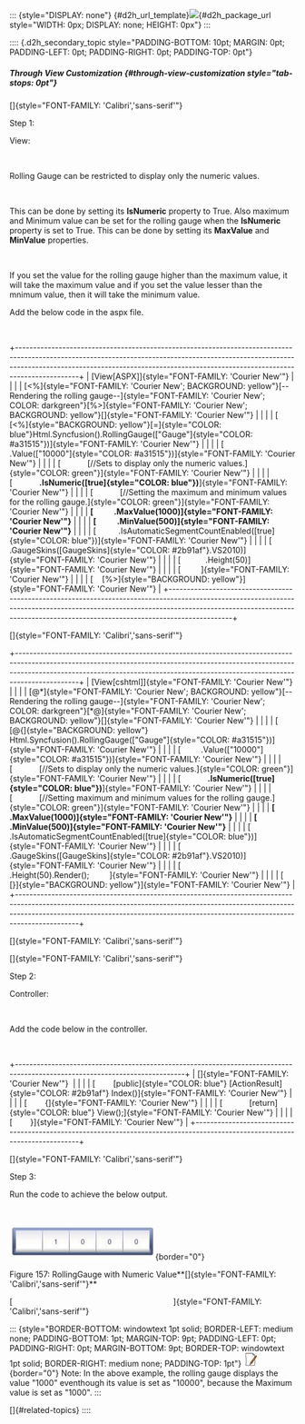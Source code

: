 ::: {style="DISPLAY: none"}
[](ms-xhelp:///?Id=d2h_url_template){#d2h_url_template}![](!package_url!){#d2h_package_url style="WIDTH: 0px; DISPLAY: none; HEIGHT: 0px"}
:::

:::: {.d2h_secondary_topic style="PADDING-BOTTOM: 10pt; MARGIN: 0pt; PADDING-LEFT: 0pt; PADDING-RIGHT: 0pt; PADDING-TOP: 0pt"}
##### Through View Customization {#through-view-customization style="tab-stops: 0pt"}

[]{style="FONT-FAMILY: 'Calibri','sans-serif'"} 

Step 1:

View:

 

Rolling Gauge can be restricted to display only the numeric values.

 

This can be done by setting its **IsNumeric** property to True. Also maximum and Minimum value can be set for the rolling gauge when the **IsNumeric** property is set to True. This can be done by setting its **MaxValue** and **MinValue** properties.

 

If you set the value for the rolling gauge higher than the maximum value, it will take the maximum value and if you set the value lesser than the mnimum value, then it will take the minimum value.

Add the below code in the aspx file.

 

+-----------------------------------------------------------------------------------------------------------------------------------------------------------------------------------------------------------------------------------------------------------+
| [View\[ASPX\]]{style="FONT-FAMILY: 'Courier New'"}                                                                                                                                                                                                        |
|                                                                                                                                                                                                                                                           |
| [\<%]{style="FONT-FAMILY: 'Courier New'; BACKGROUND: yellow"}[\--Rendering the rolling gauge\--]{style="FONT-FAMILY: 'Courier New'; COLOR: darkgreen"}[%\>]{style="FONT-FAMILY: 'Courier New'; BACKGROUND: yellow"}[]{style="FONT-FAMILY: 'Courier New'"} |
|                                                                                                                                                                                                                                                           |
| [    [\<%]{style="BACKGROUND: yellow"}[=]{style="COLOR: blue"}Html.Syncfusion().RollingGauge([\"Gauge\"]{style="COLOR: #a31515"})]{style="FONT-FAMILY: 'Courier New'"}                                                                                    |
|                                                                                                                                                                                                                                                           |
| [         .Value([\"10000\"]{style="COLOR: #a31515"})]{style="FONT-FAMILY: 'Courier New'"}                                                                                                                                                                |
|                                                                                                                                                                                                                                                           |
| [            [//Sets to display only the numeric values.]{style="COLOR: green"}]{style="FONT-FAMILY: 'Courier New'"}                                                                                                                                      |
|                                                                                                                                                                                                                                                           |
| [            **.IsNumeric([true]{style="COLOR: blue"})**]{style="FONT-FAMILY: 'Courier New'"}                                                                                                                                                             |
|                                                                                                                                                                                                                                                           |
| [            [//Setting the maximum and minimum values for the rolling gauge.]{style="COLOR: green"}]{style="FONT-FAMILY: 'Courier New'"}                                                                                                                 |
|                                                                                                                                                                                                                                                           |
| **[           .MaxValue(1000)]{style="FONT-FAMILY: 'Courier New'"}**                                                                                                                                                                                      |
|                                                                                                                                                                                                                                                           |
| **[           .MinValue(500)]{style="FONT-FAMILY: 'Courier New'"}**                                                                                                                                                                                       |
|                                                                                                                                                                                                                                                           |
| [          .IsAutomaticSegmentCountEnabled([true]{style="COLOR: blue"})]{style="FONT-FAMILY: 'Courier New'"}                                                                                                                                              |
|                                                                                                                                                                                                                                                           |
| [           .GaugeSkins([GaugeSkins]{style="COLOR: #2b91af"}.VS2010)]{style="FONT-FAMILY: 'Courier New'"}                                                                                                                                                 |
|                                                                                                                                                                                                                                                           |
| [           .Height(50)]{style="FONT-FAMILY: 'Courier New'"}                                                                                                                                                                                              |
|                                                                                                                                                                                                                                                           |
| [         ]{style="FONT-FAMILY: 'Courier New'"}                                                                                                                                                                                                           |
|                                                                                                                                                                                                                                                           |
| [    [%\>]{style="BACKGROUND: yellow"}]{style="FONT-FAMILY: 'Courier New'"}                                                                                                                                                                               |
+-----------------------------------------------------------------------------------------------------------------------------------------------------------------------------------------------------------------------------------------------------------+

[]{style="FONT-FAMILY: 'Calibri','sans-serif'"} 

+-----------------------------------------------------------------------------------------------------------------------------------------------------------------------------------------------------------------------------------------------------------+
| [View\[cshtml\]]{style="FONT-FAMILY: 'Courier New'"}                                                                                                                                                                                                      |
|                                                                                                                                                                                                                                                           |
| [@\*]{style="FONT-FAMILY: 'Courier New'; BACKGROUND: yellow"}[\--Rendering the rolling gauge\--]{style="FONT-FAMILY: 'Courier New'; COLOR: darkgreen"}[\*@]{style="FONT-FAMILY: 'Courier New'; BACKGROUND: yellow"}[]{style="FONT-FAMILY: 'Courier New'"} |
|                                                                                                                                                                                                                                                           |
| [    [\@{]{style="BACKGROUND: yellow"} Html.Syncfusion().RollingGauge([\"Gauge\"]{style="COLOR: #a31515"})]{style="FONT-FAMILY: 'Courier New'"}                                                                                                           |
|                                                                                                                                                                                                                                                           |
| [         .Value([\"10000\"]{style="COLOR: #a31515"})]{style="FONT-FAMILY: 'Courier New'"}                                                                                                                                                                |
|                                                                                                                                                                                                                                                           |
| [            [//Sets to display only the numeric values.]{style="COLOR: green"}]{style="FONT-FAMILY: 'Courier New'"}                                                                                                                                      |
|                                                                                                                                                                                                                                                           |
| [            **.IsNumeric([true]{style="COLOR: blue"})**]{style="FONT-FAMILY: 'Courier New'"}                                                                                                                                                             |
|                                                                                                                                                                                                                                                           |
| [            [//Setting maximum and minimum values for the rolling gauge.]{style="COLOR: green"}]{style="FONT-FAMILY: 'Courier New'"}                                                                                                                     |
|                                                                                                                                                                                                                                                           |
| **[           .MaxValue(1000)]{style="FONT-FAMILY: 'Courier New'"}**                                                                                                                                                                                      |
|                                                                                                                                                                                                                                                           |
| **[           .MinValue(500)]{style="FONT-FAMILY: 'Courier New'"}**                                                                                                                                                                                       |
|                                                                                                                                                                                                                                                           |
| [          .IsAutomaticSegmentCountEnabled([true]{style="COLOR: blue"})]{style="FONT-FAMILY: 'Courier New'"}                                                                                                                                              |
|                                                                                                                                                                                                                                                           |
| [           .GaugeSkins([GaugeSkins]{style="COLOR: #2b91af"}.VS2010)]{style="FONT-FAMILY: 'Courier New'"}                                                                                                                                                 |
|                                                                                                                                                                                                                                                           |
| [           .Height(50).Render();         ]{style="FONT-FAMILY: 'Courier New'"}                                                                                                                                                                           |
|                                                                                                                                                                                                                                                           |
| [    [}]{style="BACKGROUND: yellow"}]{style="FONT-FAMILY: 'Courier New'"}                                                                                                                                                                                 |
+-----------------------------------------------------------------------------------------------------------------------------------------------------------------------------------------------------------------------------------------------------------+

[]{style="FONT-FAMILY: 'Calibri','sans-serif'"} 

[]{style="FONT-FAMILY: 'Calibri','sans-serif'"} 

Step 2:

Controller:

 

Add the code below in the controller.

 

+----------------------------------------------------------------------------------------------------------------------------+
| []{style="FONT-FAMILY: 'Courier New'"}                                                                                     |
|                                                                                                                            |
| [        [public]{style="COLOR: blue"} [ActionResult]{style="COLOR: #2b91af"} Index()]{style="FONT-FAMILY: 'Courier New'"} |
|                                                                                                                            |
| [        {]{style="FONT-FAMILY: 'Courier New'"}                                                                            |
|                                                                                                                            |
| [            [return]{style="COLOR: blue"} View();]{style="FONT-FAMILY: 'Courier New'"}                                    |
|                                                                                                                            |
| [        }]{style="FONT-FAMILY: 'Courier New'"}                                                                            |
+----------------------------------------------------------------------------------------------------------------------------+

[]{style="FONT-FAMILY: 'Calibri','sans-serif'"} 

Step 3:

Run the code to achieve the below output.

 

![Description: C:\\Users\\krishnarajd\\Desktop\\num.png](ImagesExt/image57_128.jpg){border="0"}

Figure 157: RollingGauge with Numeric Value**[]{style="FONT-FAMILY: 'Calibri','sans-serif'"}**

[                                                                        ]{style="FONT-FAMILY: 'Calibri','sans-serif'"}

::: {style="BORDER-BOTTOM: windowtext 1pt solid; BORDER-LEFT: medium none; PADDING-BOTTOM: 1pt; MARGIN-TOP: 9pt; PADDING-LEFT: 0pt; PADDING-RIGHT: 0pt; MARGIN-BOTTOM: 9pt; BORDER-TOP: windowtext 1pt solid; BORDER-RIGHT: medium none; PADDING-TOP: 1pt"}
![Description: C:\\Documents and Settings\\jananit\\Desktop\\Dataicon.jpg](ImagesExt/image57_9.jpg){border="0"} Note: In the above example, the rolling gauge displays the value "1000" eventhough its value is set as "10000", because the Maximum value is set as "1000".
:::

[]{#related-topics}
::::
